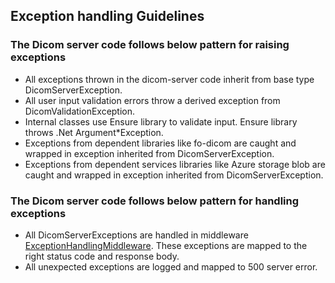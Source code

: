 ## Exception handling Guidelines

### The Dicom server code follows below pattern for raising exceptions
- All exceptions thrown in the dicom-server code inherit from base type DicomServerException.
- All user input validation errors throw a derived exception from DicomValidationException.
- Internal classes use Ensure library to validate input. Ensure library throws .Net Argument*Exception. 
- Exceptions from dependent libraries like fo-dicom are caught and wrapped in exception inherited from DicomServerException.
- Exceptions from dependent services libraries like Azure storage blob are caught and wrapped in exception inherited from DicomServerException.

### The Dicom server code follows below pattern for handling exceptions
- All DicomServerExceptions are handled in middleware [ExceptionHandlingMiddleware](../src/Microsoft.Health.Dicom.Api/Features/Exceptions/ExceptionHandlingMiddleware.cs). These exceptions are mapped to the right status code and response body.
- All unexpected exceptions are logged and mapped to 500 server error.

